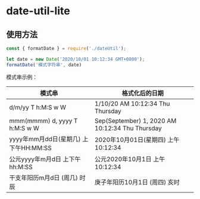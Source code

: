 # date-util-lite

## 使用方法

```js
const { formatDate } = require('./dateUtil');

let date = new Date('2020/10/01 10:12:34 GMT+0800');
formatDate('模式字符串', date)

```

模式串示例：

|   模式串                             |  格式化后的日期                                  |
|-------------------------------------|-------------------------------------------------|
| d/m/yy T h:M:S w W                  | 1/10/20 AM 10:12:34 Thu Thursday                |
| mmm(mmmm) d, yyyy T h:M:S w W       | Sep(September) 1, 2020 AM 10:12:34 Thu Thursday |
| yyyy年mm月dd日(星期几) 上下午HH:MM:SS | 2020年10月01日(星期四) 上午10:12:34              |
| 公元yyyy年m月d日 上下午hh:M:SS        | 公元2020年10月1日 上午10:12:34                   |
| 干支年阳历m月d日 (周几) 时辰          | 庚子年阳历10月1日 (周四) 亥时                     |

